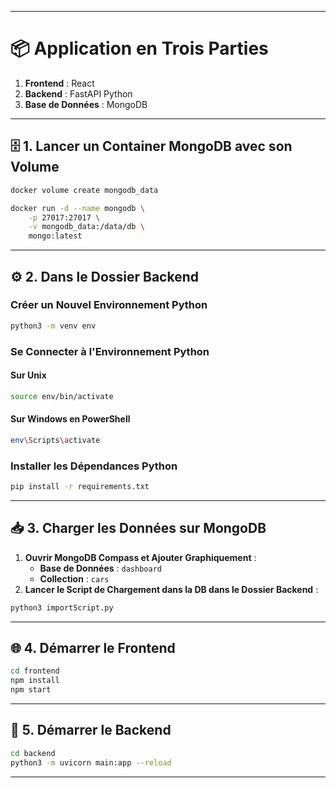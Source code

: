 
---

# 📦 **Application en Trois Parties**

1. **Frontend** : React
2. **Backend** : FastAPI Python
3. **Base de Données** : MongoDB

---

## 🗄️ **1. Lancer un Container MongoDB avec son Volume**

```sh
docker volume create mongodb_data
```

```sh
docker run -d --name mongodb \
    -p 27017:27017 \
    -v mongodb_data:/data/db \
    mongo:latest
```

---

## ⚙️ **2. Dans le Dossier Backend**

### Créer un Nouvel Environnement Python

```sh
python3 -m venv env
```

### Se Connecter à l'Environnement Python

#### Sur Unix
```sh
source env/bin/activate
```

#### Sur Windows en PowerShell
```sh
env\Scripts\activate
```

### Installer les Dépendances Python
```sh
pip install -r requirements.txt
```

---

## 📥 **3. Charger les Données sur MongoDB**

1. **Ouvrir MongoDB Compass et Ajouter Graphiquement** :
    - **Base de Données** : `dashboard`
    - **Collection** : `cars`
2. **Lancer le Script de Chargement dans la DB dans le Dossier Backend** :

```sh
python3 importScript.py
```

---

## 🌐 **4. Démarrer le Frontend**

```sh
cd frontend
npm install
npm start
```

---

## 🔧 **5. Démarrer le Backend**

```sh
cd backend
python3 -m uvicorn main:app --reload
```

---

